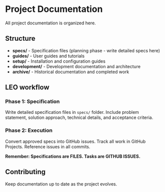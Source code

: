 # Project Documentation

All project documentation is organized here.

## Structure

- **specs/** - Specification files (planning phase - write detailed specs here)
- **guides/** - User guides and tutorials
- **setup/** - Installation and configuration guides
- **development/** - Development documentation and architecture
- **archive/** - Historical documentation and completed work

## LEO workflow

### Phase 1: Specification
Write detailed specification files in `specs/` folder. Include problem statement, solution approach, technical details, and acceptance criteria.

### Phase 2: Execution
Convert approved specs into GitHub issues. Track all work in GitHub Projects. Reference issues in all commits.

**Remember: Specifications are FILES. Tasks are GITHUB ISSUES.**

## Contributing

Keep documentation up to date as the project evolves.
